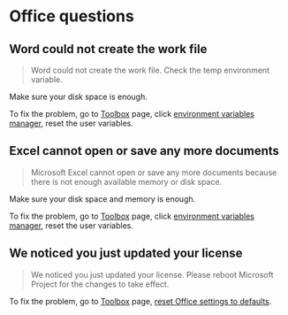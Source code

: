 # Office questions

## Word could not create the work file

> Word could not create the work file. Check the temp environment variable.

Make sure your disk space is enough.

To fix the problem, go to [Toolbox](/usage/toolbox/windows.md) page, click [environment variables manager](/usage/toolbox/windows.md#environment-variables-manager), reset the user variables.

## Excel cannot open or save any more documents

> Microsoft Excel cannot open or save any more documents because there is not enough available memory or disk space.

Make sure your disk space and memory is enough.

To fix the problem, go to [Toolbox](/usage/toolbox/windows.md) page, click [environment variables manager](/usage/toolbox/windows.md#environment-variables-manager), reset the user variables.

## We noticed you just updated your license

> We noticed you just updated your license. Please reboot Microsoft Project for the changes to take effect.

To fix the problem, go to [Toolbox](/usage/toolbox/office.md) page, [reset Office settings to defaults](/usage/toolbox/office.md#reset-office-settings-to-defaults).
